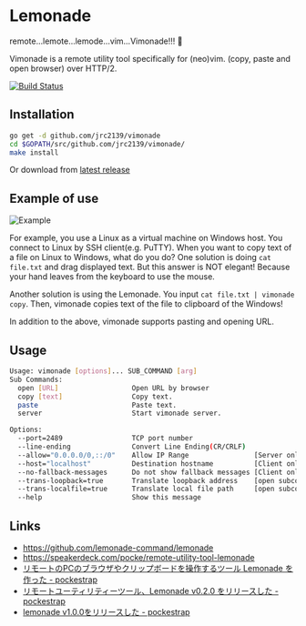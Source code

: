 
Lemonade
========

remote...lemote...lemode...vim...Vimonade!!! :lemon:

Vimonade is a remote utility tool specifically for (neo)vim.
(copy, paste and open browser) over HTTP/2.

[![Build Status](https://travis-ci.org/jrc2139/vimonade.svg?branch=master)](https://travis-ci.org/jrc2139/vimonade)


Installation
------------

```sh
go get -d github.com/jrc2139/vimonade
cd $GOPATH/src/github.com/jrc2139/vimonade/
make install
```

Or download from [latest release](https://github.com/jrc2139/vimonade/releases/latest)


Example of use
----------------

![Example](http://f.st-hatena.com/images/fotolife/P/Pocke/20150823/20150823173041.gif)

For example, you use a Linux as a virtual machine on Windows host.
You connect to Linux by SSH client(e.g. PuTTY).
When you want to copy text of a file on Linux to Windows, what do you do?
One solution is doing `cat file.txt` and drag displayed text.
But this answer is NOT elegant! Because your hand leaves from the keyboard to use the mouse.

Another solution is using the Lemonade.
You input `cat file.txt | vimonade copy`. Then, vimonade copies text of the file to clipboard of the Windows!

In addition to the above, vimonade supports pasting and opening URL.


Usage
--------

```sh
Usage: vimonade [options]... SUB_COMMAND [arg]
Sub Commands:
  open [URL]                  Open URL by browser
  copy [text]                 Copy text.
  paste                       Paste text.
  server                      Start vimonade server.

Options:
  --port=2489                 TCP port number
  --line-ending               Convert Line Ending(CR/CRLF)
  --allow="0.0.0.0/0,::/0"    Allow IP Range                [Server only]
  --host="localhost"          Destination hostname          [Client only]
  --no-fallback-messages      Do not show fallback messages [Client only]
  --trans-loopback=true       Translate loopback address    [open subcommand only]
  --trans-localfile=true      Translate local file path     [open subcommand only]
  --help                      Show this message
```




Links
-------

- https://github.com/lemonade-command/lemonade
- https://speakerdeck.com/pocke/remote-utility-tool-lemonade
- [リモートのPCのブラウザやクリップボードを操作するツール Lemonade を作った - pockestrap](http://pocke.hatenablog.com/entry/2015/07/04/235118)
- [リモートユーティリティーツール、Lemonade v0.2.0 をリリースした - pockestrap](http://pocke.hatenablog.com/entry/2015/08/23/221543)
- [lemonade v1.0.0をリリースした - pockestrap](http://pocke.hatenablog.com/entry/2016/04/19/233423)
